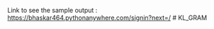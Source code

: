 Link to see the sample output : https://bhaskar464.pythonanywhere.com/signin?next=/
#   K L _ G R A M  
 